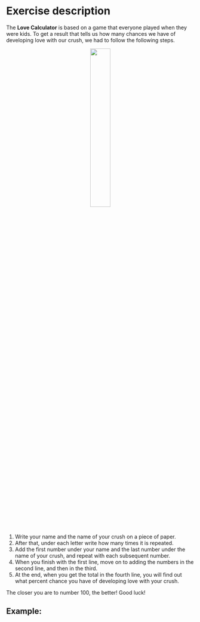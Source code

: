 # Exercise description
The **Love Calculator** is based on a game that everyone played when they were kids. To get a result that tells us how many chances we have of developing love with our crush, we had to follow the following steps.

<p align="center" width="100%">
    <img width="33%" src="https://user-images.githubusercontent.com/95641979/212991975-3ccbeefa-9786-437d-865a-2b36dd5bc09e.png"> 
</p>

1. Write your name and the name of your crush on a piece of paper.
2. After that, under each letter write how many times it is repeated.
3. Add the first number under your name and the last number under the name of your crush, and repeat with each subsequent number.
4. When you finish with the first line, move on to adding the numbers in the second line, and then in the third.
5. At the end, when you get the total in the fourth line, you will find out what percent chance you have of developing love with your crush.

The closer you are to number 100, the better! Good luck!

## Example: 



